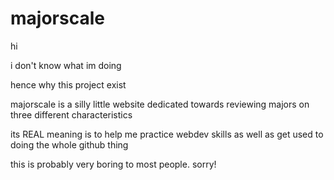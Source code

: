 # majorscale


hi

i don't know what im doing

hence why this project exist

majorscale is a silly little website dedicated towards reviewing majors on three different characteristics

its REAL meaning is to help me practice webdev skills as well as get used to doing the whole github thing

this is probably very boring to most people. sorry!
